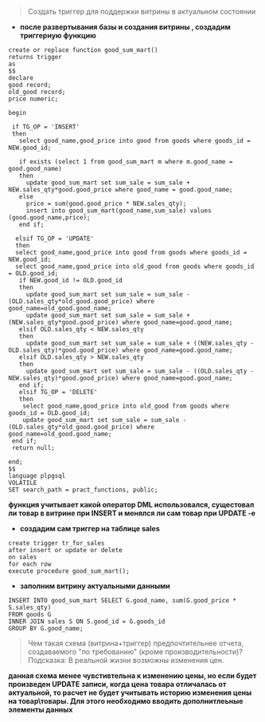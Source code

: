 >Создать триггер для поддержки витрины в актуальном состоянии
* __после развертывания базы и создания витрины , создадим триггерную функцию__
```
create or replace function good_sum_mart()
returns trigger
as
$$
declare
good record;
old_good record;
price numeric; 

begin
 
 if TG_OP = 'INSERT'
 then
   select good_name,good_price into good from goods where goods_id = NEW.good_id;
      
   if exists (select 1 from good_sum_mart m where m.good_name = good.good_name)
   then
     update good_sum_mart set sum_sale = sum_sale + NEW.sales_qty*good.good_price where good_name = good.good_name;
   else
     price = sum(good.good_price * NEW.sales_qty);
     insert into good_sum_mart(good_name,sum_sale) values (good.good_name,price);
   end if;

  elsif TG_OP = 'UPDATE'
  then
  select good_name,good_price into good from goods where goods_id = NEW.good_id;
  select good_name,good_price into old_good from goods where goods_id = OLD.good_id;
   if NEW.good_id != OLD.good_id
   then
     update good_sum_mart set sum_sale = sum_sale - (OLD.sales_qty*old_good.good_price) where good_name=old_good.good_name;
     update good_sum_mart set sum_sale = sum_sale + (NEW.sales_qty*good.good_price) where good_name=good.good_name;
   elsif OLD.sales_qty < NEW.sales_qty
   then
     update good_sum_mart set sum_sale = sum_sale + ((NEW.sales_qty - OLD.sales_qty)*good.good_price) where good_name=good.good_name;
   elsif OLD.sales_qty > NEW.sales_qty
   then
     update good_sum_mart set sum_sale = sum_sale - ((OLD.sales_qty - NEW.sales_qty)*good.good_price) where good_name=good.good_name;
   end if;
   elsif TG_OP = 'DELETE'
   then
    select good_name,good_price into old_good from goods where goods_id = OLD.good_id; 
    update good_sum_mart set sum_sale = sum_sale - (OLD.sales_qty*old_good.good_price) where good_name=old_good.good_name;
 end if;
 return null;
   
end;
$$   
language plpgsql
VOLATILE
SET search_path = pract_functions, public;
```
__функция учитывает какой оператор DML использовался, сущестовал ли товар в витрине при INSERT и менялся ли сам товар при UPDATE -е__

* __создадим сам триггер на таблице sales__
```
create trigger tr_for_sales
after insert or update or delete
on sales
for each row
execute procedure good_sum_mart();
```
* __заполним витрину актуальными данными__
```
INSERT INTO good_sum_mart SELECT G.good_name, sum(G.good_price * S.sales_qty)
FROM goods G
INNER JOIN sales S ON S.good_id = G.goods_id
GROUP BY G.good_name;
```
>Чем такая схема (витрина+триггер) предпочтительнее отчета, создаваемого "по требованию" (кроме производительности)?
Подсказка: В реальной жизни возможны изменения цен.

__данная схема менее чувстивтельна к изменению цены, но если будет произведен UPDATE записи, когда цена товара отличалась от актуальной, то расчет не будет учитывать историю изменения цены на товар\товары. Для этого необходимо вводить дополнитлеьные элементы данных__
